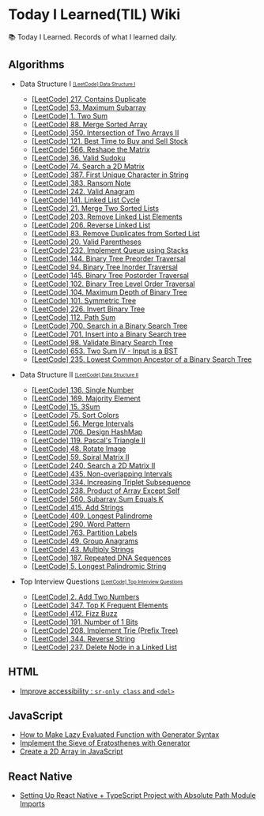 # Today I Learned(TIL) Wiki

📚 Today I Learned. Records of what I learned daily.

## Algorithms

- Data Structure I <sub><sup>[[LeetCode] Data Structure I](https://leetcode.com/study-plan/data-structure/)</sup></sub>

  - [[LeetCode] 217. Contains Duplicate](https://github.com/zake-dev/TIL/blob/main/Algorithms/leetcode-217-contains-duplicate.md)
  - [[LeetCode] 53. Maximum Subarray](https://github.com/zake-dev/TIL/blob/main/Algorithms/leetcode-53-maximum-subarray.md)
  - [[LeetCode] 1. Two Sum](https://github.com/zake-dev/TIL/blob/main/Algorithms/leetcode-1-two-sum.md)
  - [[LeetCode] 88. Merge Sorted Array](https://github.com/zake-dev/TIL/blob/main/Algorithms/leetcode-88-merge-sorted-array.md)
  - [[LeetCode] 350. Intersection of Two Arrays II](https://github.com/zake-dev/TIL/blob/main/Algorithms/leetcode-350-intersection-of-two-arrays-ii.md)
  - [[LeetCode] 121. Best Time to Buy and Sell Stock](https://github.com/zake-dev/TIL/blob/main/Algorithms/leetcode-121-best-time-to-buy-and-sell-stock.md)
  - [[LeetCode] 566. Reshape the Matrix](https://github.com/zake-dev/TIL/blob/main/Algorithms/leetcode-566-reshape-the-matrix.md)
  - [[LeetCode] 36. Valid Sudoku](https://github.com/zake-dev/TIL/blob/main/Algorithms/leetcode-36-valid-sudoku.md)
  - [[LeetCode] 74. Search a 2D Matrix](https://github.com/zake-dev/TIL/blob/main/Algorithms/leetcode-74-search-a-2d-matrix.md)
  - [[LeetCode] 387. First Unique Character in String](https://github.com/zake-dev/TIL/blob/main/Algorithms/leetcode-387-first-unique-character-in-string.md)
  - [[LeetCode] 383. Ransom Note](https://github.com/zake-dev/TIL/blob/main/Algorithms/leetcode-383-ransom-note.md)
  - [[LeetCode] 242. Valid Anagram](https://github.com/zake-dev/TIL/blob/main/Algorithms/leetcode-242-valid-anagram.md)
  - [[LeetCode] 141. Linked List Cycle](https://github.com/zake-dev/TIL/blob/main/Algorithms/leetcode-141-linked-list-cycle.md)
  - [[LeetCode] 21. Merge Two Sorted Lists](https://github.com/zake-dev/TIL/blob/main/Algorithms/leetcode-21-merge-two-sorted-lists.md)
  - [[LeetCode] 203. Remove Linked List Elements](https://github.com/zake-dev/TIL/blob/main/Algorithms/leetcode-203-remove-linked-list-elements.md)
  - [[LeetCode] 206. Reverse Linked List](https://github.com/zake-dev/TIL/blob/main/Algorithms/leetcode-206-reverse-linked-list.md)
  - [[LeetCode] 83. Remove Duplicates from Sorted List](https://github.com/zake-dev/TIL/blob/main/Algorithms/leetcode-83-remove-duplicates-from-sorted-list.md)
  - [[LeetCode] 20. Valid Parentheses](https://github.com/zake-dev/TIL/blob/main/Algorithms/leetcode-20-valid-parentheses.md)
  - [[LeetCode] 232. Implement Queue using Stacks](https://github.com/zake-dev/TIL/blob/main/Algorithms/leetcode-232-implement-queue-using-stacks.md)
  - [[LeetCode] 144. Binary Tree Preorder Traversal](https://github.com/zake-dev/TIL/blob/main/Algorithms/leetcode-144-binary-tree-preorder-traversal.md)
  - [[LeetCode] 94. Binary Tree Inorder Traversal](https://github.com/zake-dev/TIL/blob/main/Algorithms/leetcode-94-binary-tree-inorder-traversal.md)
  - [[LeetCode] 145. Binary Tree Postorder Traversal](https://github.com/zake-dev/TIL/blob/main/Algorithms/leetcode-145-binary-tree-postorder-traversal.md)
  - [[LeetCode] 102. Binary Tree Level Order Traversal](https://github.com/zake-dev/TIL/blob/main/Algorithms/leetcode-102-binary-tree-level-order-traversal.md)
  - [[LeetCode] 104. Maximum Depth of Binary Tree](https://github.com/zake-dev/TIL/blob/main/Algorithms/leetcode-104-maximum-depth-of-binary-tree.md)
  - [[LeetCode] 101. Symmetric Tree](https://github.com/zake-dev/TIL/blob/main/Algorithms/leetcode-101-symmetric-tree.md)
  - [[LeetCode] 226. Invert Binary Tree](https://github.com/zake-dev/TIL/blob/main/Algorithms/leetcode-226-invert-binary-tree.md)
  - [[LeetCode] 112. Path Sum](https://github.com/zake-dev/TIL/blob/main/Algorithms/leetcode-112-path-sum.md)
  - [[LeetCode] 700. Search in a Binary Search Tree](https://github.com/zake-dev/TIL/blob/main/Algorithms/leetcode-700-search-in-a-binary-search-tree.md)
  - [[LeetCode] 701. Insert into a Binary Search tree](https://github.com/zake-dev/TIL/blob/main/Algorithms/leetcode-701-insert-into-a-binary-search-tree.md)
  - [[LeetCode] 98. Validate Binary Search Tree](https://github.com/zake-dev/TIL/blob/main/Algorithms/leetcode-98-validate-binary-search-tree.md)
  - [[LeetCode] 653. Two Sum IV - Input is a BST](https://github.com/zake-dev/TIL/blob/main/Algorithms/leetcode-653-two-sum-iv-input-is-a-bst.md)
  - [[LeetCode] 235. Lowest Common Ancestor of a Binary Search Tree](https://github.com/zake-dev/TIL/blob/main/Algorithms/leetcode-235-lowest-common-ancestor-of-a-binary-search-tree.md)

- Data Structure II <sub><sup>[[LeetCode] Data Structure II](https://leetcode.com/study-plan/data-structure/)</sup></sub>

  - [[LeetCode] 136. Single Number](https://github.com/zake-dev/TIL/blob/main/Algorithms/leetcode-136-single-number.md)
  - [[LeetCode] 169. Majority Element](https://github.com/zake-dev/TIL/blob/main/Algorithms/leetcode-169-majority-element.md)
  - [[LeetCode] 15. 3Sum](https://github.com/zake-dev/TIL/blob/main/Algorithms/leetcode-15-3sum.md)
  - [[LeetCode] 75. Sort Colors](https://github.com/zake-dev/TIL/blob/main/Algorithms/leetcode-75-sort-colors.md)
  - [[LeetCode] 56. Merge Intervals](https://github.com/zake-dev/TIL/blob/main/Algorithms/leetcode-56-merge-intervals.md)
  - [[LeetCode] 706. Design HashMap](https://github.com/zake-dev/TIL/blob/main/Algorithms/leetcode-706-design-hashmap.md)
  - [[LeetCode] 119. Pascal's Triangle II](https://github.com/zake-dev/TIL/blob/main/Algorithms/leetcode-119-pascals-triangle-ii.md)
  - [[LeetCode] 48. Rotate Image](https://github.com/zake-dev/TIL/blob/main/Algorithms/leetcode-48-rotate-image.md)
  - [[LeetCode] 59. Spiral Matrix II](https://github.com/zake-dev/TIL/blob/main/Algorithms/leetcode-59-spiral-matrix-ii.md)
  - [[LeetCode] 240. Search a 2D Matrix II](https://github.com/zake-dev/TIL/blob/main/Algorithms/leetcode-240-search-a-2d-matrix-ii.md)
  - [[LeetCode] 435. Non-overlapping Intervals](https://github.com/zake-dev/TIL/blob/main/Algorithms/leetcode-435-non-overlapping-intervals.md)
  - [[LeetCode] 334. Increasing Triplet Subsequence](https://github.com/zake-dev/TIL/blob/main/Algorithms/leetcode-334-increasing-triplet-subsequence.md)
  - [[LeetCode] 238. Product of Array Except Self](https://github.com/zake-dev/TIL/blob/main/Algorithms/leetcode-238-product-of-array-except-self.md)
  - [[LeetCode] 560. Subarray Sum Equals K](https://github.com/zake-dev/TIL/blob/main/Algorithms/leetcode-560-subarray-sum-equals-k.md)
  - [[LeetCode] 415. Add Strings](https://github.com/zake-dev/TIL/blob/main/Algorithms/leetcode-415-add-strings.md)
  - [[LeetCode] 409. Longest Palindrome](https://github.com/zake-dev/TIL/blob/main/Algorithms/leetcode-409-longest-palindrome.md)
  - [[LeetCode] 290. Word Pattern](https://github.com/zake-dev/TIL/blob/main/Algorithms/leetcode-290-word-pattern.md)
  - [[LeetCode] 763. Partition Labels](https://github.com/zake-dev/TIL/blob/main/Algorithms/leetcode-763-partition-labels.md)
  - [[LeetCode] 49. Group Anagrams](https://github.com/zake-dev/TIL/blob/main/Algorithms/leetcode-49-group-anagrams.md)
  - [[LeetCode] 43. Multiply Strings](https://github.com/zake-dev/TIL/blob/main/Algorithms/leetcode-43-multiply-strings.md)
  - [[LeetCode] 187. Repeated DNA Sequences](https://github.com/zake-dev/TIL/blob/main/Algorithms/leetcode-187-repeated-dna-sequences.md)
  - [[LeetCode] 5. Longest Palindromic String](https://github.com/zake-dev/TIL/blob/main/Algorithms/leetcode-5-longest-palindromic-string.md)

- Top Interview Questions <sub><sup>[[LeetCode] Top Interview Questions](https://leetcode.com/problem-list/top-interview-questions/)</sup></sub>
  - [[LeetCode] 2. Add Two Numbers](https://github.com/zake-dev/TIL/blob/main/Algorithms/leetcode-2-add-two-numbers.md)
  - [[LeetCode] 347. Top K Frequent Elements](https://github.com/zake-dev/TIL/blob/main/Algorithms/leetcode-347-top-k-frequent-elements.md)
  - [[LeetCode] 412. Fizz Buzz](https://github.com/zake-dev/TIL/blob/main/Algorithms/leetcode-412-fizz-buzz.md)
  - [[LeetCode] 191. Number of 1 Bits](https://github.com/zake-dev/TIL/blob/main/Algorithms/leetcode-191-number-of-1-bits.md)
  - [[LeetCode] 208. Implement Trie (Prefix Tree)](https://github.com/zake-dev/TIL/blob/main/Algorithms/leetcode-208-implement-trie-prefix-tree.md)
  - [[LeetCode] 344. Reverse String](https://github.com/zake-dev/TIL/blob/main/Algorithms/leetcode-344-reverse-string.md)
  - [[LeetCode] 237. Delete Node in a Linked List](https://github.com/zake-dev/TIL/blob/main/Algorithms/leetcode-237-delete-node-in-a-linked-list.md)

## HTML

- [Improve accessibility : `sr-only class` and `<del>`](https://github.com/zake-dev/TIL/blob/main/HTML/improve-accessibility-sr-only-class-and-del.md)

## JavaScript

- [How to Make Lazy Evaluated Function with Generator Syntax](https://github.com/zake-dev/TIL/blob/main/JavaScript/how-to-make-lazy-evaluated-function-with-generator-syntax.md)
- [Implement the Sieve of Eratosthenes with Generator](https://github.com/zake-dev/TIL/blob/main/JavaScript/implement-the-sieve-of-eratosthenes-with-generator.md)
- [Create a 2D Array in JavaScript](https://github.com/zake-dev/TIL/blob/main/JavaScript/create-a-2d-array-in-javascript.md)

## React Native

- [Setting Up React Native + TypeScript Project with Absolute Path Module Imports](./React%20Native/setting-up-react-native-typescript-project-with-absolute-path-module-imports.md)
